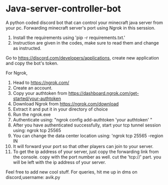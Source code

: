 # Java-server-controller-bot
A python coded discord bot that can control your minecraft java server from your pc. Forwarding minecraft server's port using Ngrok in this serssion.

1. Install the requirements using 'pip -r requirements.txt.'
2. Instruction are given in the codes, make sure to read them and change as instructed.

Go to https://discord.com/developers/applications, create new application and copy the bot's token.

For Ngrok,
1. Head to https://ngrok.com/
2. Create an account.
3. Copy your authtoken from https://dashboard.ngrok.com/get-started/your-authtoken
4. Download Ngrok from https://ngrok.com/download
5. Extract it and put it in your directory of choice
6. Run the ngrok.exe
7. Authenticate using: "ngrok config add-authtoken 'your authtoken' "
8. After you have authenticated successfully, start your tcp tunnel session using: ngrok tcp 25565
9. You can change the data center location using: 'ngrok tcp 25565 -region IN
10. It will forward your port so that other players can join to your server.
11. To get the ip address of your server, just copy the forwarding link from the console. copy with the port number as well. cut the 'tcp://' part. you will be left with the ip address of your server.

Feel free to add new cool stuff. For queries, hit me up in dms on discord,username: avik.py
